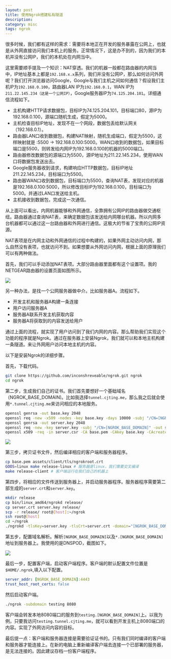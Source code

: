 ```yaml
---
layout: post
title: 使用Ngrok搭建私有隧道
description:
category: misc
tags: ngrok
---
```

很多时候，我们都有这样的需求：需要将本地正在开发的服务暴露在公网上，也就是从外网直接访问我们本机上的服务。正常情况下，这是办不到的，因为我们的本机并没有公网IP，我们的本机处在内网当中。


这里需要顺手提及一个知识：NAT穿透。我们的机器一般都在路由器的内网当中，IP地址基本上都是`192.168.x.x`系列，我们并没有公网IP，那么如何访问外网呢？我们打开浏览器访问Google，Google与我们主机之间如何通信？假设我们主机IP为`192.168.0.100`，路由器LAN IP为`192.168.0.1`，WAN IP为`211.22.145.234（这是一个公网IP）`，Google服务器IP为`74.125.204.101`。详细通信流程如下。

- 主机构建HTTP请求数据包，目标IP为74.125.204.101，目标端口80，源IP为192.168.0.100，源端口随机生成，假定为5000。
- 主机检查目标IP地址，发现不在一个网段，数据包丢给默认网关（192.168.0.1）。
- 路由器LAN口收到数据包，构建NAT映射，随机生成端口，假定为5500，这样映射就是 :5500 -> 192.168.0.100:5000。WAN口收到的数据包，如果目标端口是5500，则转发给内网IP为192.168.0.100的机器的5000端口。
- 路由器修改数据包的源端口为5500，源IP地址为211.22.145.234，使用WAN口将数据包发送出去。
- Google服务器收到请求，构建响应HTTP数据包，目标IP地址211.22.145.234，目标端口为5500。
- 路由器WAN口收到数据包，目标端口为5500，查询NAT表，发现对应的机器是192.168.0.100:5000，所以修改目标IP为192.168.0.100，目标端口为5000。并通过LAN口发送给主机。
- 主机接收到数据包，完成这一次通信。

从上面可以看出，内网机器能够和外网通信，全靠拥有公网IP的路由器做交通枢纽。路由器通过查询NAT表，来确定数据包该发送给内网哪台机器。所以内网多台机器都可以通过这一台路由器和外网进行通信。这极大的节省了宝贵的公网IP资源。

NAT表项是在内网主动和外网通信的过程中构建的，如果外网主动访问内网，那么自然没有表项，也就访问不到。如果想要从外网访问内网，根据上面的原理我们可以有两种做法。

首先，我们可以手动添加NAT表项。大部分路由器里面都有这个设置项。我的NETGEAR路由器的设置页面如图所示。

![](http://ww2.sinaimg.cn/large/9b85365dgw1f43dxm3ux6j21gz0jo78u.jpg)

另一种办法，是找一个公网服务器做中介。比如服务器A。流程如下。

- 开发主机和服务器A构建一条连接
- 用户访问服务器A
- 服务器A联系开发主机获取内容
- 服务器A将获取到的内容发送给用户

通过上面的流程，就实现了用户访问到了我们内网的内容。那么帮助我们实现这个功能的程序就是Ngrok。通过在服务器上安装Ngrok，我们就可以和本地主机构建一条隧道。来让外网用户访问本地主机的内容。

以下是安装Ngrok的详细步骤。

首先，下载代码。

```bash
git clone https://github.com/inconshreveable/ngrok.git ngrok
cd ngrok
```

第二步，生成我们自己的证书。我们首先要想好一个基础域名（NGROK_BASE_DOMAIN)。比如我选择`tunnel.cjting.me`，那么我之后就会使用`*.tunnel.cjting.me`来访问相应的本地服务。

```bash
openssl genrsa -out base.key 2048
openssl req -new -x509 -nodes -key base.key -days 10000 -subj "/CN=[NGROK_BASE_DOMAIN]" -out base.pem
openssl genrsa -out server.key 2048
openssl req -new -key server.key -subj "/CN=[NGROK_BASE_DOMAIN]" -out server.csr
openssl x509 -req -in server.csr -CA base.pem -CAkey base.key -CAcreateserial -days 10000 -out server.crt
```

![](http://ww2.sinaimg.cn/large/9b85365djw1f439iat2lpj20qi0g5grx.jpg)

第三步，拷贝证书文件，然后编译相应的客户端和服务器程序。

```bash
cp base.pem assets/client/tls/ngrokroot.crt
GOOS=linux make release-linux # 服务器是linux，我们需要交叉编译
make release-client # 客户端运行在我们自己的机器上
```

第四步，将相应的文件传送到服务器上，并启动服务器程序。服务器程序需要第二部生成的`server.crt`和`server.key`。

```bash
mkdir release
cp bin/linux_amd64/ngrokd release/
cp server.crt server.key release/
scp -r release/ root@[host]:~/ngrok
ssh root@[host]
cd ~/ngrok
./ngrokd -tlsKey=server.key -tlsCrt=server.crt -domain="[NGROK_BASE_DOMAIN]" -httpAddr=":80" -httpsAddr=":443"
```

第五步，配置域名解析。解析`[NGROK_BASE_DOMAIN]`以及`*.[NGROK_BASE_DOMAIN]`地址到服务器上。我使用的是DNSPOD，截图如下。

![](http://ww1.sinaimg.cn/large/9b85365djw1f43rtmytwvj20nn0bqwgl.jpg)

最后一步，配置客户端，启动客户端程序。客户端的默认配置文件位置是`$HOME/.ngrok`,填入以下配置。

```yaml
server_addr: [NGROK_BASE_DOMAIN]:4443
trust_host_root_certs: false
```

然后启动客户端。

```bash
./ngrok -subdomain testing 8080
```

客户端会转发本地8080端口的服务到`testing.[NGROK_BASE_DOMAIN]`上。以我为例，只要我访问`testing.tunnel.cjting.me`，就可以看到开发主机上8080端口的内容。实现了外网访问内容的目标。

最后提一点：客户端和服务器连接是需要验证证书的。只有我们同时编译的客户端和服务器才能连接上。在新的电脑上重新编译客户端去连接一个已部署的服务器，是无法连接的。因此建议存档一份客户端程序。




